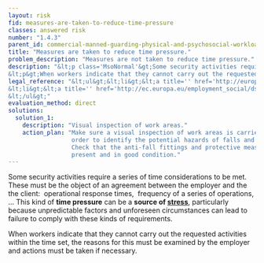 ```yaml
---
layout: risk
fid: measures-are-taken-to-reduce-time-pressure
classes: answered risk
number: "1.4.3"
parent_id: commercial-manned-guarding-physical-and-psychosocial-workload
title: "Measures are taken to reduce time pressure."
problem_description: "Measures are not taken to reduce time pressure."
description: "&lt;p class='MsoNormal'&gt;Some security activities require a series of time considerations to be met. These must be the object of an agreement between the employer and the  the client:  operational response times,  frequency of a series of operations, ... This kind of &lt;strong&gt;time pressure&lt;/strong&gt; can be a &lt;strong&gt;source of &lt;a title='' href='https://osha.europa.eu/en/topics/stress' target='_blank' rel='nofollow'&gt;stress&lt;/a&gt;&lt;/strong&gt;, particularly because unpredictable factors and unforeseen circumstances can lead to failure to comply with these kinds of requirements.&lt;/p&gt;&amp;#13;
&lt;p&gt;When workers indicate that they cannot carry out the requested activities within the time set, the reasons for this must be examined by the employer and actions must be taken if necessary.&lt;/p&gt;"
legal_reference: "&lt;ul&gt;&lt;li&gt;&lt;a title='' href='http://europa.eu/legislation_summaries/employment_and_social_policy/health_hygiene_safety_at_work/c11113_en.htm' rel='nofollow' target='_blank'&gt;89/391/CEE Implementing measures to improve the health and safety of workers (framework directive).&lt;/a&gt;&lt;/li&gt;&amp;#13;
&lt;li&gt;&lt;a title='' href='http://ec.europa.eu/employment_social/dsw/public/actRetrieveText.do?id=10402' rel='nofollow' target='_blank'&gt;EU Framework agreement on work-related stress&lt;/a&gt;&lt;/li&gt;&amp;#13;
&lt;/ul&gt;"
evaluation_method: direct
solutions:
  solution_1:
    description: "Visual inspection of work areas."
    action_plan: "Make sure a visual inspection of work areas is carried out in
                  order to identify the potential hazards of falls and slips.
                  Check that the anti-fall fittings and protective measures are
                  present and in good condition."
---
```

Some security activities require a series of time considerations to be met.
These must be the object of an agreement between the employer and the  the
client:  operational response times,  frequency of a series of operations, ...
This kind of **time pressure** can be a **source of
[stress](https://osha.europa.eu/en/topics/stress)**, particularly because
unpredictable factors and unforeseen circumstances can lead to failure to
comply with these kinds of requirements.

When workers indicate that they cannot carry out the requested activities
within the time set, the reasons for this must be examined by the employer and
actions must be taken if necessary.


